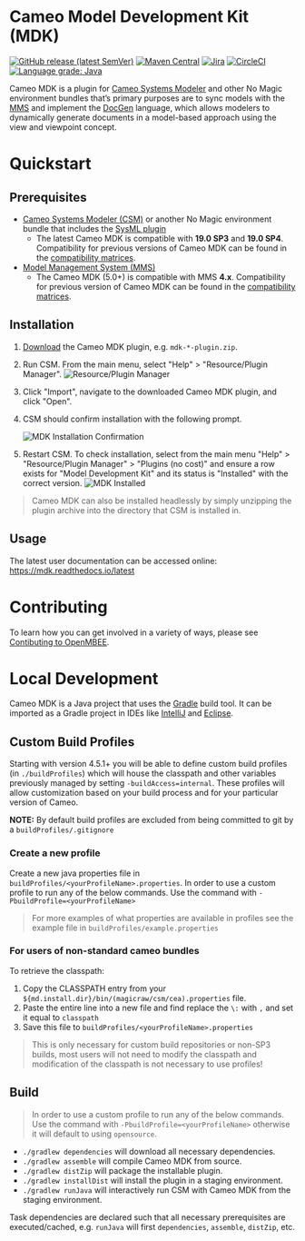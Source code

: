 # Cameo Model Development Kit (MDK)

[![GitHub release (latest SemVer)](https://img.shields.io/github/v/release/Open-MBEE/mdk?label=download)](https://github.com/Open-MBEE/mdk/releases/latest) [![Maven Central](https://img.shields.io/maven-central/v/org.openmbee.mdk.magic/mdk)](https://search.maven.org/artifact/org.openmbee.mdk.magic/mdk) [![Jira](https://img.shields.io/badge/issues-jira-blue)](https://openmbee.atlassian.net/browse/MDK) [![CircleCI](https://circleci.com/gh/Open-MBEE/mdk.svg?style=shield)](https://circleci.com/gh/Open-MBEE/mdk) [![Language grade: Java](https://img.shields.io/lgtm/grade/java/g/Open-MBEE/mdk.svg?logo=lgtm&logoWidth=18)](https://lgtm.com/projects/g/Open-MBEE/mdk/context:java)

Cameo MDK is a plugin for [Cameo Systems Modeler](https://www.nomagic.com/products/cameo-systems-modeler) and other No Magic environment bundles that’s primary purposes are to sync models with the [MMS](https://github.com/Open-MBEE/mms-alfresco) and implement the [DocGen](src/main/dist/manual) language, which allows modelers to dynamically generate documents in a model-based approach using the view and viewpoint concept.

# Quickstart

## Prerequisites

* [Cameo Systems Modeler (CSM)](https://www.nomagic.com/products/cameo-systems-modeler) or another No Magic environment bundle that includes the [SysML plugin](https://www.nomagic.com/product-addons/magicdraw-addons/sysml-plugin)
    * The latest Cameo MDK is compatible with **19.0 SP3** and **19.0 SP4**. Compatibility for previous versions of Cameo MDK can be found in the [compatibility matrices](https://github.com/Open-MBEE/open-mbee.github.io/wiki/Compatibilities).
* [Model Management System (MMS)](https://www.openmbee.org/projects.html#mms)
    * The Cameo MDK (5.0+) is compatible with MMS **4.x**. Compatibility for previous version of Cameo MDK can be found in the [compatibility matrices](https://github.com/Open-MBEE/open-mbee.github.io/wiki/Compatibilities).

## Installation

1. [Download](https://github.com/Open-MBEE/mdk/releases/latest) the Cameo MDK plugin, e.g. `mdk-*-plugin.zip`.

2. Run CSM. From the main menu, select "Help" > "Resource/Plugin Manager".
   ![Resource/Plugin Manager](doc/images/resource-plugin-manager.png)
   
3. Click "Import", navigate to the downloaded Cameo MDK plugin, and click "Open".

4. CSM should confirm installation with the following prompt.

   ![MDK Installation Confirmation](doc/images/mdk-installation-confirmation.png)
   
5. Restart CSM. To check installation, select from the main menu "Help" > "Resource/Plugin Manager" > "Plugins (no cost)" and ensure a row exists for "Model Development Kit" and its status is "Installed" with the correct version.
  ![MDK Installed](doc/images/mdk-installed.png)
  
> Cameo MDK can also be installed headlessly by simply unzipping the plugin archive into the directory that CSM is installed in.
  
## Usage

The latest user documentation can be accessed online: https://mdk.readthedocs.io/latest

# Contributing

To learn how you can get involved in a variety of ways, please see [Contibuting to OpenMBEE](https://www.openmbee.org/contribute).

# Local Development

Cameo MDK is a Java project that uses the [Gradle](https://gradle.org/) build tool. It can be imported as a Gradle project in IDEs like [IntelliJ](https://www.jetbrains.com/idea/) and [Eclipse](https://www.eclipse.org/ide/).


## Custom Build Profiles
Starting with version 4.5.1+ you will be able to define custom build profiles (in `./buildProfiles`) which will house 
the classpath and other variables previously managed by setting `-buildAccess=internal`. These profiles will allow
customization based on your build process and for your particular version of Cameo. 

**NOTE:** By default build profiles are excluded from being committed to git by a `buildProfiles/.gitignore`

### Create a new profile
Create a new java properties file in `buildProfiles/<yourProfileName>.properties`.
In order to use a custom profile to run any of the below commands. Use the command with `-PbuildProfile=<yourProfileName>`
> For more examples of what properties are available in profiles see the example file in `buildProfiles/example.properties`

### For users of non-standard cameo bundles
To retrieve the classpath:
1. Copy the CLASSPATH entry from your `${md.install.dir}/bin/(magicraw/csm/cea).properties` file. 
2. Paste the entire line into a new file and find replace the `\:` with `,` and set it equal to `classpath`
3. Save this file to `buildProfiles/<yourProfileName>.properties`
> This is only necessary for custom build repositories or non-SP3 builds, most users will not need to modify the classpath
> and modification of the classpath is not necessary to use profiles!



## Build
>In order to use a custom profile to run any of the below commands. Use the command with `-PbuildProfile=<yourProfileName>` otherwise it will
>default to using `opensource`.

* `./gradlew dependencies` will download all necessary dependencies.
* `./gradlew assemble` will compile Cameo MDK from source.
* `./gradlew distZip` will package the installable plugin.
* `./gradlew installDist` will install the plugin in a staging environment.
* `./gradlew runJava` will interactively run CSM with Cameo MDK from the staging environment.

Task dependencies are declared such that all necessary prerequisites are executed/cached, e.g. `runJava` will first `dependencies`, `assemble`, `distZip`, etc.
